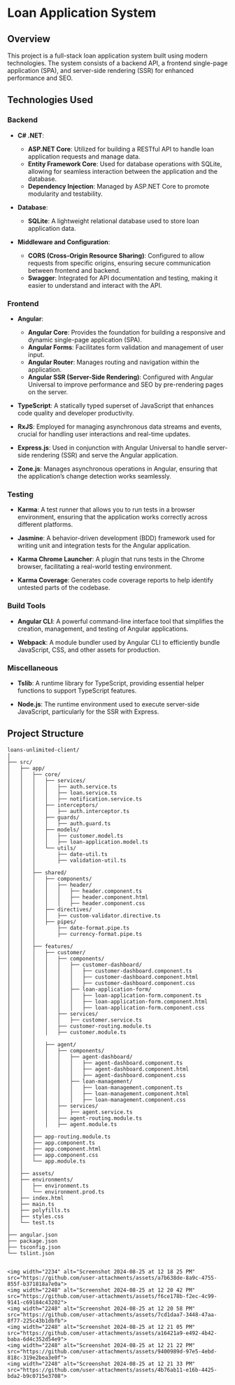 # Loan Application System

## Overview

This project is a full-stack loan application system built using modern technologies. The system consists of a backend API, a frontend single-page application (SPA), and server-side rendering (SSR) for enhanced performance and SEO.

## Technologies Used

### Backend

- **C# .NET**:
  - **ASP.NET Core**: Utilized for building a RESTful API to handle loan application requests and manage data.
  - **Entity Framework Core**: Used for database operations with SQLite, allowing for seamless interaction between the application and the database.
  - **Dependency Injection**: Managed by ASP.NET Core to promote modularity and testability.

- **Database**:
  - **SQLite**: A lightweight relational database used to store loan application data.

- **Middleware and Configuration**:
  - **CORS (Cross-Origin Resource Sharing)**: Configured to allow requests from specific origins, ensuring secure communication between frontend and backend.
  - **Swagger**: Integrated for API documentation and testing, making it easier to understand and interact with the API.

### Frontend

- **Angular**:
  - **Angular Core**: Provides the foundation for building a responsive and dynamic single-page application (SPA).
  - **Angular Forms**: Facilitates form validation and management of user input.
  - **Angular Router**: Manages routing and navigation within the application.
  - **Angular SSR (Server-Side Rendering)**: Configured with Angular Universal to improve performance and SEO by pre-rendering pages on the server.

- **TypeScript**: A statically typed superset of JavaScript that enhances code quality and developer productivity.

- **RxJS**: Employed for managing asynchronous data streams and events, crucial for handling user interactions and real-time updates.

- **Express.js**: Used in conjunction with Angular Universal to handle server-side rendering (SSR) and serve the Angular application.

- **Zone.js**: Manages asynchronous operations in Angular, ensuring that the application’s change detection works seamlessly.

### Testing

- **Karma**: A test runner that allows you to run tests in a browser environment, ensuring that the application works correctly across different platforms.
  
- **Jasmine**: A behavior-driven development (BDD) framework used for writing unit and integration tests for the Angular application.

- **Karma Chrome Launcher**: A plugin that runs tests in the Chrome browser, facilitating a real-world testing environment.

- **Karma Coverage**: Generates code coverage reports to help identify untested parts of the codebase.

### Build Tools

- **Angular CLI**: A powerful command-line interface tool that simplifies the creation, management, and testing of Angular applications.

- **Webpack**: A module bundler used by Angular CLI to efficiently bundle JavaScript, CSS, and other assets for production.

### Miscellaneous

- **Tslib**: A runtime library for TypeScript, providing essential helper functions to support TypeScript features.

- **Node.js**: The runtime environment used to execute server-side JavaScript, particularly for the SSR with Express.

## Project Structure

```plaintext
loans-unlimited-client/
│
├── src/
│   ├── app/
│   │   ├── core/
│   │   │   ├── services/
│   │   │   │   ├── auth.service.ts
│   │   │   │   ├── loan.service.ts
│   │   │   │   ├── notification.service.ts
│   │   │   ├── interceptors/
│   │   │   │   ├── auth.interceptor.ts
│   │   │   ├── guards/
│   │   │   │   ├── auth.guard.ts
│   │   │   ├── models/
│   │   │   │   ├── customer.model.ts
│   │   │   │   ├── loan-application.model.ts
│   │   │   └── utils/
│   │   │       ├── date-util.ts
│   │   │       ├── validation-util.ts
│   │   │
│   │   ├── shared/
│   │   │   ├── components/
│   │   │   │   ├── header/
│   │   │   │   │   ├── header.component.ts
│   │   │   │   │   ├── header.component.html
│   │   │   │   │   ├── header.component.css
│   │   │   ├── directives/
│   │   │   │   ├── custom-validator.directive.ts
│   │   │   ├── pipes/
│   │   │       ├── date-format.pipe.ts
│   │   │       ├── currency-format.pipe.ts
│   │   │
│   │   ├── features/
│   │   │   ├── customer/
│   │   │   │   ├── components/
│   │   │   │   │   ├── customer-dashboard/
│   │   │   │   │   │   ├── customer-dashboard.component.ts
│   │   │   │   │   │   ├── customer-dashboard.component.html
│   │   │   │   │   │   ├── customer-dashboard.component.css
│   │   │   │   │   ├── loan-application-form/
│   │   │   │   │   │   ├── loan-application-form.component.ts
│   │   │   │   │   │   ├── loan-application-form.component.html
│   │   │   │   │   │   ├── loan-application-form.component.css
│   │   │   │   ├── services/
│   │   │   │   │   ├── customer.service.ts
│   │   │   │   ├── customer-routing.module.ts
│   │   │   │   ├── customer.module.ts
│   │   │
│   │   │   ├── agent/
│   │   │   │   ├── components/
│   │   │   │   │   ├── agent-dashboard/
│   │   │   │   │   │   ├── agent-dashboard.component.ts
│   │   │   │   │   │   ├── agent-dashboard.component.html
│   │   │   │   │   │   ├── agent-dashboard.component.css
│   │   │   │   │   ├── loan-management/
│   │   │   │   │   │   ├── loan-management.component.ts
│   │   │   │   │   │   ├── loan-management.component.html
│   │   │   │   │   │   ├── loan-management.component.css
│   │   │   │   ├── services/
│   │   │   │   │   ├── agent.service.ts
│   │   │   │   ├── agent-routing.module.ts
│   │   │   │   ├── agent.module.ts
│   │   │
│   │   ├── app-routing.module.ts
│   │   ├── app.component.ts
│   │   ├── app.component.html
│   │   ├── app.component.css
│   │   └── app.module.ts
│   │
│   ├── assets/
│   ├── environments/
│   │   ├── environment.ts
│   │   └── environment.prod.ts
│   ├── index.html
│   ├── main.ts
│   ├── polyfills.ts
│   ├── styles.css
│   └── test.ts
│
├── angular.json
├── package.json
├── tsconfig.json
└── tslint.json


<img width="2234" alt="Screenshot 2024-08-25 at 12 18 25 PM" src="https://github.com/user-attachments/assets/a7b638de-8a9c-4755-855f-b371818a7e0a">
<img width="2248" alt="Screenshot 2024-08-25 at 12 20 42 PM" src="https://github.com/user-attachments/assets/f6ce178b-f2ec-4c99-9141-c69184c43202">
<img width="2248" alt="Screenshot 2024-08-25 at 12 20 58 PM" src="https://github.com/user-attachments/assets/7cd1daa7-3448-47aa-8f77-225c43b1dbfb">
<img width="2248" alt="Screenshot 2024-08-25 at 12 21 05 PM" src="https://github.com/user-attachments/assets/a16421a9-e492-4b42-baba-6d4c352d54e9">
<img width="2248" alt="Screenshot 2024-08-25 at 12 21 22 PM" src="https://github.com/user-attachments/assets/9400989d-97e5-4ebd-818c-319e2bea3e0f">
<img width="2248" alt="Screenshot 2024-08-25 at 12 21 33 PM" src="https://github.com/user-attachments/assets/4b76ab11-e16b-4425-bda2-b9c0715e3708">
